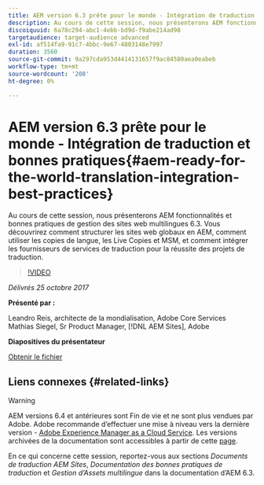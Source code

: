 ```yaml
---
title: AEM version 6.3 prête pour le monde - Intégration de traduction et bonnes pratiques
description: Au cours de cette session, nous présenterons AEM fonctionnalités et bonnes pratiques de gestion des sites web multilingues 6.3. Vous découvrirez comment structurer les sites web globaux en AEM, comment utiliser les copies de langue, les Live Copies et MSM, et comment intégrer les fournisseurs de services de traduction pour la réussite des projets de traduction.
discoiquuid: 6a78c294-abc1-4ebb-bd9d-f9abe214ad98
targetaudience: target-audience advanced
exl-id: af514fa9-91c7-4bbc-9e67-4803148e7997
duration: 3560
source-git-commit: 9a297cda953d4414131657f9ac84580aea0eabeb
workflow-type: tm+mt
source-wordcount: '208'
ht-degree: 0%

---
```


# AEM version 6.3 prête pour le monde - Intégration de traduction et bonnes pratiques{#aem-ready-for-the-world-translation-integration-best-practices}

Au cours de cette session, nous présenterons AEM fonctionnalités et bonnes pratiques de gestion des sites web multilingues 6.3. Vous découvrirez comment structurer les sites web globaux en AEM, comment utiliser les copies de langue, les Live Copies et MSM, et comment intégrer les fournisseurs de services de traduction pour la réussite des projets de traduction.

>[!VIDEO](https://video.tv.adobe.com/v/21532/?quality=9)

*Délivrés 25 octobre 2017*

**Présenté par :**

Leandro Reis, architecte de la mondialisation, Adobe Core Services\
Mathias Siegel, Sr Product Manager, [!DNL AEM Sites], Adobe

**Diapositives du présentateur**

[Obtenir le fichier](assets/immerse-2017-translationpresentation-rev1.pdf)

## Liens connexes {#related-links}

>[!WARNING]
>
>AEM versions 6.4 et antérieures sont Fin de vie et ne sont plus vendues par Adobe.  Adobe recommande d’effectuer une mise à niveau vers la dernière version - [Adobe Experience Manager as a Cloud Service](https://experienceleague.adobe.com/docs/experience-manager-cloud-service.html?lang=fr).  Les versions archivées de la documentation sont accessibles à partir de cette [page](https://experienceleague.adobe.com/docs/experience-manager-release-information/aem-release-updates/previous-updates/aem-previous-versions.html?lang=fr).
>
>En ce qui concerne cette session, reportez-vous aux sections *Documents de traduction AEM Sites*, *Documentation des bonnes pratiques de traduction* et *Gestion d’Assets multilingue* dans la documentation d’AEM 6.3.
